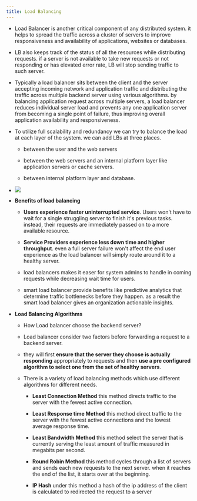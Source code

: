 ```yaml
---
title: Load Balancing
---
```


- Load Balancer is another critical component of any distributed system. it helps to spread the traffic across a cluster of servers to improve responsiveness and availability of applications, websites or databases.

- LB also keeps track of the status of all the resources while distributing requests. if a server is not available to take new requests or not responding or has elevated error rate, LB will stop sending traffic to such server.

- Typically a load balancer sits between the client and the server accepting incoming network and application traffic and distributing the traffic across multiple backend server using various algorithms. by balancing application request across multiple servers, a load balancer reduces individual server load and prevents any one application server from becoming a single point of failure, thus improving overall application availability and responsiveness.

- To utilize full scalability and redundancy we can try to balance the load at each layer of the system. we can add LBs at three places.
	 - between the user and the web servers

	 - between the web servers and an internal platform layer like application servers or cache servers.

	 - between internal platform layer and database.

- ![](https://firebasestorage.googleapis.com/v0/b/firescript-577a2.appspot.com/o/imgs%2Fapp%2Fsoftware-architecture%2FeiF1oor9wx.png?alt=media&token=29a8f723-5221-4856-94c1-6b077f5e5c1f)

- **Benefits of load balancing**
	 - **Users experience faster uninterrupted service**. Users won't have to wait for a single struggling server to finish it's previous tasks. instead, their requests are immediately passed on to a more available resource.

	 - **Service Providers experience less down time and higher throughput**. even a full server failure won't affect the end user experience as the load balancer will simply route around it to a healthy server.

	 - load balancers makes it easer for system admins to handle in coming requests while decreasing wait time for users.

	 - smart load balancer provide benefits like predictive analytics that determine traffic bottlenecks before they happen. as a result the smart load balancer gives an organization actionable insights.

- **Load Balancing Algorithms**
	 - How Load balancer choose the backend server?

	 - Load balancer consider two factors before forwarding a request to a backend server.

	 - they will first **ensure that the server they choose is actually responding** appropriately to requests and then **use a pre configured algorithm to select one from the set of healthy servers**.

	 - There is a variety of load balancing methods which use different algorithms for different needs.
		 - **Least Connection Method** this method directs traffic to the server with the fewest active connection.

		 - **Least Response time Method** this method direct traffic to the server with the fewest active connections and the lowest average response time.

		 - **Least Bandwidth Method** this method select the server that is currently serving the least amount of traffic measured in megabits per second.

		 - **Round Robin Method** this method cycles through a list of servers and sends each new requests to the next server. when it reaches the end of the list, it starts over at the beginning.

		 - **IP Hash** under this method a hash of the ip address of the client is calculated to redirected the request to a server
